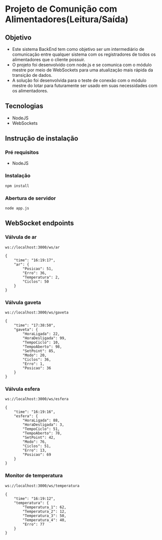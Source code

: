 # Projeto de Comunição com Alimentadores(Leitura/Saída)

## Objetivo
- Este sistema BackEnd tem como objetivo ser um intermediário de comunicação entre qualquer sistema com os registradores de todos os alimentadores que o cliente possuir.
- O projeto foi desenvolvido com node.js e se comunica com o módulo mestre por meio de WebSockets para uma atualização mais rápida da transição de dados.
- A solução foi desenvolvida para o teste de conexão com o módulo mestre do Iotar para futuramente ser usado em suas necessidades com os alimentadores.

## Tecnologias
- NodeJS
- WebSockets

## Instrução de instalação

### Pré requisitos
- NodeJS

### Instalação
``` 
npm install
```

### Abertura de servidor
``` 
node app.js
```

## WebSocket endpoints

### Válvula de ar
```
ws://localhost:3000/ws/ar
```
```
{
    "time": "16:19:17",
    "ar": {
        "Posicao": 51,
        "Erro": 36,
        "Temperatura": 2,
        "Ciclos": 50
    }
}
```

### Válvula gaveta
```
ws://localhost:3000/ws/gaveta
```
```
{
    "time": "17:38:50",
    "gaveta": {
        "HoraLigada": 22,
        "HoraDesligada": 99,
        "TempoCiclo": 10,
        "TempoAberto": 98,
        "SetPoint": 85,
        "Modo": 20,
        "Ciclos": 36,
        "Erro": 1,
        "Posicao": 36
    }
}
```
### Válvula esfera
```
ws://localhost:3000/ws/esfera
```
```
{
    "time": "16:19:16",
    "esfera": {
        "HoraLigada": 88,
        "HoraDesligada": 3,
        "TempoCiclo": 51,
        "TempoAberto": 78,
        "SetPoint": 42,
        "Modo": 76,
        "Ciclos": 51,
        "Erro": 13,
        "Posicao": 69
    }
}
```
### Monitor de temperatura
```
ws://localhost:3000/ws/temperatura
```
```
{
    "time": "16:19:12",
    "temperatura": {
        "Temperatura_1": 62,
        "Temperatura_2": 12,
        "Temperatura_3": 50,
        "Temperatura_4": 40,
        "Erro": 77
    }
}
```



